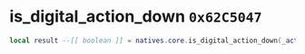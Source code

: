# is_digital_action_down `0x62C5047`

```lua
local result --[[ boolean ]] = natives.core.is_digital_action_down(_actionname --[[ string ]], _unk0 --[[ boolean ]], _unk1 --[[ integer ]])
```